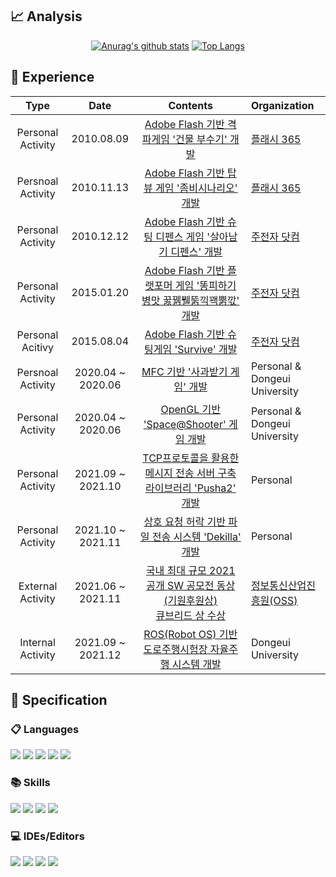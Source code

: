 ## 📈 Analysis
<div align=center>
 <div>
  
  [![Anurag's github stats](https://github-readme-stats.vercel.app/api?username=shpusan001)](https://github.com/anuraghazra/github-readme-stats)
  [![Top Langs](https://github-readme-stats.vercel.app/api/top-langs/?username=shpusan001&layout=compact)](https://github.com/anuraghazra/github-readme-stats)
  </div>
</div>



## 📆 Experience

|        Type         |          Date           |                           Contents                           | Organization                                                  |
| :-----------------: | :---------------------: | :----------------------------------------------------------: | :----------------------------------------------------------- |
Personal Activity| 2010.08.09 | [Adobe Flash 기반 격파게임 '건물 부수기' 개발](https://youtu.be/SVkf-Db5eVM) |[플래시 365](http://www.flash365.co.kr/game/view.php?id=author&no=110713)
Persnoal Activity | 2010.11.13 | [Adobe Flash 기반 탑뷰 게임 '좀비시나리오' 개발](https://youtu.be/iolRTHC9p6c) | [플래시 365](http://www.flash365.co.kr/game/view.php?id=author&no=112727) |
Personal Activity | 2010.12.12 | [Adobe Flash 기반 슈팅 디펜스 게임 '살아남기 디펜스' 개발](https://youtu.be/G9OpGNcn4n8) | [주전자 닷컴](http://www.zuzunza.com/wroom.html?writer=shpusan001)
Personal Activity | 2015.01.20 | [Adobe Flash 기반 플랫포머 게임 '똥피하기 병맛 꿇꿹뷀뚥끽꽥뿕깏' 개발](https://www.youtube.com/watch?v=DdjI4vOM1e8) | [주전자 닷컴](http://www.zuzunza.com/wroom.html?writer=shpusan001) |
Personal Acitivy | 2015.08.04 | [Adobe Flash 기반 슈팅게임 'Survive' 개발](https://youtu.be/WS0r1CpnLkM) |[주전자 닷컴](http://www.zuzunza.com/wroom.html?writer=shpusan001)|
Persnoal Activity | 2020.04 ~ 2020.06 | [MFC 기반 '사과받기 게임' 개발](https://github.com/shpusan001/AppleSaveGame) | Personal & Dongeui University
|Personal Activity|2020.04 ~ 2020.06 | [OpenGL 기반 'Space@Shooter' 게임 개발](https://github.com/shpusan001/SpaceShooter) | Personal & Dongeui University |
Personal Activity| 2021.09 ~ 2021.10 | [TCP프로토콜을 활용한 메시지 전송 서버 구축 라이브러리 'Pusha2' 개발](https://github.com/shpusan001/Pusha2)|Personal |
Personal Activity | 2021.10 ~ 2021.11 | [상호 요청 허락 기반 파일 전송 시스템 'Dekilla' 개발](https://github.com/shpusan001/Dekilla) |Personal
| External Activity | 2021.06 ~</br>2021.11 | [국내 최대 규모 2021 공개 SW 공모전 동상(기원후원상)<br />큐브리드  상 수상](https://github.com/shpusan001/Everyone-Tayo) | [정보통신산업진흥원(OSS)](https://www.oss.kr/dev_competition_activities/show/1410e6c2-8939-4806-8e81-16058edba58b?page=2) |
| Internal Activity |        2021.09 ~</br>2021.12| [ROS(Robot OS) 기반 도로주행시험장 자율주행 시스템 개발](https://github.com/shpusan001/Autonomous-driving-system)| Dongeui University | 



  
## :page_with_curl: Specification  
  
### 📋 Languages

<p align="left">
  <img src="https://img.shields.io/badge/c++-%2300599C.svg?style=for-the-badge&logo=c%2B%2B&logoColor=white">
  <img src="https://img.shields.io/badge/java-%23ED8B00.svg?style=for-the-badge&logo=java&logoColor=white">
  <img src="https://img.shields.io/badge/kotlin-%230095D5.svg?style=for-the-badge&logo=kotlin&logoColor=white">
  <img src="https://img.shields.io/badge/python-3670A0?style=for-the-badge&logo=python&logoColor=ffdd54">
  <img src="https://img.shields.io/badge/c%23-%23239120.svg?style=for-the-badge&logo=c-sharp&logoColor=white">
</p>

### 📚 Skills
<p align="left">
  <img src="https://img.shields.io/badge/spring-%236DB33F.svg?style=for-the-badge&logo=spring&logoColor=white">
  <img src="https://img.shields.io/badge/Android-3DDC84?style=for-the-badge&logo=android&logoColor=white">
  <img src="https://img.shields.io/badge/react-%2320232a.svg?style=for-the-badge&logo=react&logoColor=%2361DAFB">
  <img src="https://img.shields.io/badge/Thymeleaf-%23005C0F.svg?style=for-the-badge&logo=Thymeleaf&logoColor=white">
</p>

### 💻 IDEs/Editors
<p align="left">
  <img src="https://img.shields.io/badge/IntelliJIDEA-000000.svg?style=for-the-badge&logo=intellij-idea&logoColor=white">
  <img src="https://img.shields.io/badge/Android%20Studio-3DDC84.svg?style=for-the-badge&logo=android-studio&logoColor=white">
  <img src="https://img.shields.io/badge/Visual%20Studio-5C2D91.svg?style=for-the-badge&logo=visual-studio&logoColor=white">
  <img src="https://img.shields.io/badge/Visual%20Studio%20Code-0078d7.svg?style=for-the-badge&logo=visual-studio-code&logoColor=white">
</p>

  
 
